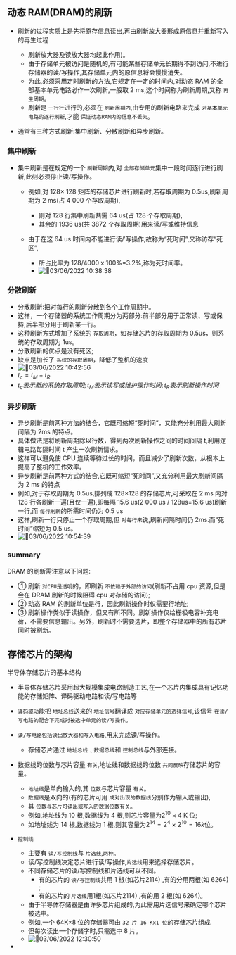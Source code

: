 ## 动态 RAM(DRAM)的刷新

- 刷新的过程实质上是先将原存信息读出,再由刷新放大器形成原信息并重新写入的再生过程

  - 刷新放大器及读放大器均起此作用)。
  - 由于存储单元被访问是随机的,有可能某些存储单元长期得不到访问,不进行存储器的读/写操作,其存储单元内的原信息将会慢慢消失。
  - 为此,必须采用定时刷新的方法,它规定在一定的时间内,对动态 RAM 的全部基本单元电路必作一次刷新,一般取 2 ms,这个时间称为刷新周期,又称 `再生周期`。
  - 刷新是 `一行行`进行的,必须在 `刷新周期内`,由专用的刷新电路来完成 `对基本单元电路的逐行刷新`,才能 `保证动态RAM内的信息不丢失`。
- 通常有三种方式刷新:集中刷新、分散刷新和异步刷新。

### 集中刷新

- 集中刷新是在规定的一个 `刷新周期`内,对 `全部存储单元`集中一段时间逐行进行刷新,此刻必须停止读/写操作。

  - 例如,对 128× 128 矩阵的存储芯片进行刷新时,若存取周期为 0.5us,刷新周期为 2 ms(占 4 000 个存取周期),

    - 则对 128 行集中刷新共需 64 us(占 128 个存取周期),
    - 其余的 1936 us(共 3872 个存取周期)用来读/写或维持信息
  - 由于在这 64 us 时间内不能进行读/′写操作,故称为“死时间”,又称访存“死区”,

    - 所占比率为 128/4000 x 100%=3.2%,称为死时间率。
    - ![🥰03/06/2022 10:38:38](https://cdn.jsdelivr.net/gh/xuchaoxin1375/pictures@main/images/20220306103836.png)

### 分散刷新

- 分散刷新:把对每行的刷新分散到各个工作周期中。
- 这样，一个存储器的系统工作周期分为两部分:前半部分用于正常读、写或保持;后半部分用于刷新某一行。
- 这种刷新方式增加了系统的 `存取周期`，如存储芯片的存取周期为 0.5us，则系统的存取周期为 1us。
- 分散刷新的优点是没有死区;
- 缺点是加长了 `系统的存取周期`，降低了整机的速度
- ![🥰03/06/2022 10:42:56](https://cdn.jsdelivr.net/gh/xuchaoxin1375/pictures@main/images/20220306104255.png)
- $t_{c}=t_{M}+t_{R}$
- $t_{c}表示新的系统存取周期;t_{M}表示读写或维护操作时间;t_{R}表示刷新操作时间$

### 异步刷新

- 异步刷新是前两种方法的结合，它既可缩短“死时间”，又能充分利用最大刷新间隔为 2ms 的特点。
- 具体做法是将刷新周期除以行数，得到两次刷新操作之间的时间间隔 t,利用逻辑电路每隔时间 t 产生一次刷新请求。
- 这样可以避免使 CPU 连续等待过长的时间，而且减少了刷新次数，从根本上提高了整机的工作效率。
- 异步刷新是前两种方式的结合,它既可缩短“死时间”,又充分利用最大刷新间隔为 2 ms 的特点
- 例如,对于存取周期为 0.5us,排列成 128×128 的存储芯片,可采取在 2 ms 内对 128 行各刷新一遍(且仅一遍),即每隔 15.6 us(2 000 us / 128us=15.6 us)刷新一行,而 `每行刷新`的所需时间仍为 0.5 us
- 这样,刷新一行只停止一个存取周期,但 `对每行来`说,刷新间隔时间仍 2ms.而“死时间”缩短为 0.5 us。
- ![🥰03/06/2022 10:54:39](https://cdn.jsdelivr.net/gh/xuchaoxin1375/pictures@main/images/20220306105435.png)

### summary

DRAM 的刷新需注意以下问题:

- ① 刷新 `对CPU是透明`的，即刷新 `不依赖于外部的访问`(刷新不占用 cpu 资源,但是会在 DRAM 刷新的时候阻碍 cpu 对存储的访问);
- ② 动态 RAM 的刷新单位是行，因此刷新操作时仅需要行地址;
- ③ 刷新操作类似于读操作，但又有所不同。刷新操作仅给栅极电容补充电荷，不需要信息输出。另外，刷新时不需要选片，即整个存储器中的所有芯片同时被刷新。

## 存储芯片的架构

半导体存储芯片的基本结构

- 半导体存储芯片采用超大规模集成电路制造工艺,在一个芯片内集成具有记忆功能的存储矩阵、译码驱动电路和读/写电路等
- `译码驱动`能把 `地址总线`送来的 `地址信号`翻译成 `对应存储单元的选择信号`,该信号 `在读/写电路的配合下完成对被选中单元的读/写操作`。
- `读/写电路包括读出放大器和写入电路`,用来完成读/写操作。

  - 存储芯片通过 `地址总线`﹑`数据总线`和 `控制总线`与外部连接。
- 数据线的位数与芯片容量 `有关`,地址线和数据线的位数 `共同反映`存储芯片的容量。

  - `地址线`是单向输入的,其 `位数`与芯片容量 `有关`。
  - `数据线`是双向的(有的芯片可用 `成对出现的数据线`分别作为输入或输出),
  - 其 `位数与芯片可读出或写入的数据位数有关`。
  - 例如,地址线为 10 根,数据线为 4 根,则芯片容量为$2^{10}\times4$ K 位;
  - 如地址线为 14 根,数据线为 1 根,则其容量为$2^{14}=2^{4}\times2^{10}=16k$位。
- `控制线`

  - 主要有 `读/写控制线`与 `片选线`,`两种`。
  - 读/写控制线决定芯片进行读/写操作,`片选线`用来选择存储芯片。
  - 不同存储芯片的读/写控制线和片选线可以不同。
    - 有的芯片的 `读/写控制线`共用 1 根(如芯片2114) ,有的分用两根(如 6264) ;
    - 有的芯片的 `片选线`用1根(如芯片2114) ,有的用 2 根(如 6264)。
  - 由于半导体存储器是由许多芯片组成的,为此需用片选信号来确定哪个芯片被选中。
  - 例如,一个 64K×8 位的存储器可由 `32 片 16 Kx1 位`的存储芯片组成
  - 但每次读出一个存储字时,只需选中 8 片。
  - ![🥰03/06/2022 12:30:50](https://cdn.jsdelivr.net/gh/xuchaoxin1375/pictures@main/images/20220306123049.png)
-
